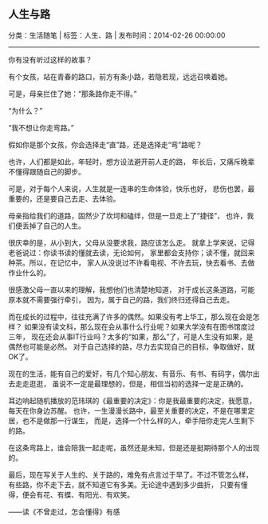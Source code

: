 ## 人生与路

分类：生活随笔 | 标签：人生、路 | 发布时间：2014-02-26 00:00:00

___

你有没有听过这样的故事？

有个女孩，站在青春的路口，前方有条小路，若隐若现，远远召唤着她。

可是，母亲拦住了她：“那条路你走不得。”

“为什么？”

“我不想让你走弯路。”

假如你是那个女孩，你会选择走“直”路，还是选择走“弯”路呢？

也许，人们都是如此，年轻时，想方设法避开前人走的路，
年长后，又痛斥晚辈不懂得跟随自己的脚步。

可是，对于每个人来说，人生就是一连串的生命体验，快乐也好，
悲伤也罢，最重要的，还是要自己去走、去体验。

母亲指给我们的道路，固然少了坎坷和磕绊，但是一旦走上了“捷径”，
也许，我们便丢掉了自己的人生。

很庆幸的是，从小到大，父母从没要求我，路应该怎么走。
就拿上学来说，记得老爸说过：你读书读的懂就去读，无论如何，
家里都会支持你；读不懂，就回来种茶。所以，在记忆中，
家人从没说过不许看电视、不许去玩，快去看书、去做作业什么的。

很感激父母一直以来的理解，我想他们也清楚地知道，
对于成长这条道路，可能原本就不需要强行牵引，
因为，属于自己的路，我们终归还得自己去走。

而在成长的过程中，往往充满了许多的偶然。如果没有考上华工，那么现在会是怎样？
如果没有读文科，那么现在会从事什么行业呢？如果大学没有在图书馆度过三年，
现在还会从事IT行业吗？太多的“如果，那么”了，可是人生没有如果，是偶然也可能是必然。
对于自己选择的路，尽力去实现自己的目标，争取做好，就OK了。

现在的生活，能有自己的爱好，有几个知心朋友、有音乐、有书、有码字，偶尔出去走走逛逛，
虽说不一定是最理想的，但是，相信当初的选择一定是正确的。

耳边响起随机播放的范玮琪的《最重要的决定》：你是我最重要的决定，我愿意，每天在你身边苏醒。
也许，一生漫漫长路中，最至关重要的决定，不是在哪里定居，也不是做那一行谋生，
而是，选择一个什么样的人，牵手陪你走完人生剩下的路。

在这条弯路上，谁会陪我一起走呢，虽然还是未知，但是还是挺期待那个人的出现的。

最后，现在写关于人生的、关于路的，难免有点言过于早了。不过不管怎么样，
有些路，你不走下去，就不知道它有多美。无论途中遇到多少曲折，
只要有懂得，便会有花、有蝶、有阳光、有欢笑。

——读《不曾走过，怎会懂得》有感